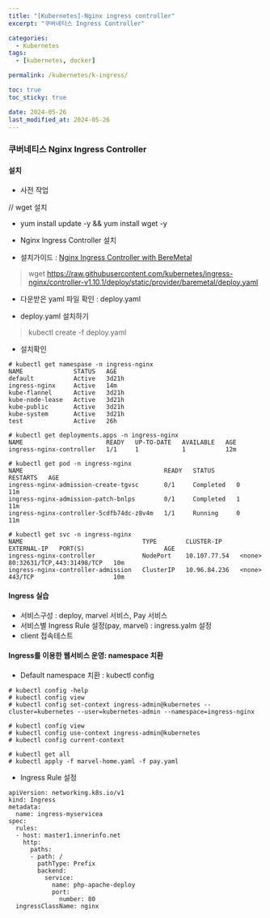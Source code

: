 ```yaml
---
title: "[Kubernetes]-Nginx ingress controller"
excerpt: "쿠버네티스 Ingress Controller"

categories:
  - Kubernetes
tags:
  - [kubernetes, docker]

permalink: /kubernetes/k-ingress/

toc: true
toc_sticky: true

date: 2024-05-26
last_modified_at: 2024-05-26
---
```


### 쿠버네티스 Nginx Ingress Controller
#### 설치

- 사전 작업
>
// wget 설치
- yum install update -y && yum install wget -y

- Nginx Ingress Controller 설치
 - 설치가이드 : [Nginx Ingress Controller with BereMetal](https://kubernetes.github.io/ingress-nginx/deploy/#bare-metal-clusters) 
> wget https://raw.githubusercontent.com/kubernetes/ingress-nginx/controller-v1.10.1/deploy/static/provider/baremetal/deploy.yaml

- 다운받은 yaml 파일 확인 : deploy.yaml

- deploy.yaml 설치하기
> kubectl create -f deploy.yaml

- 설치확인

```
# kubectl get namespase -n ingress-nginx
NAME              STATUS   AGE
default           Active   3d21h
ingress-nginx     Active   14m
kube-flannel      Active   3d21h
kube-node-lease   Active   3d21h
kube-public       Active   3d21h
kube-system       Active   3d21h
test              Active   26h
```

```
# kubectl get deployments.apps -n ingress-nginx
NAME                       READY   UP-TO-DATE   AVAILABLE   AGE
ingress-nginx-controller   1/1     1            1           12m

# kubectl get pod -n ingress-nginx
NAME                                       READY   STATUS      RESTARTS   AGE
ingress-nginx-admission-create-tgvsc       0/1     Completed   0          11m
ingress-nginx-admission-patch-bnlps        0/1     Completed   1          11m
ingress-nginx-controller-5cdfb74dc-z8v4m   1/1     Running     0          11m

# kubectl get svc -n ingress-nginx
NAME                                 TYPE        CLUSTER-IP     EXTERNAL-IP   PORT(S)                      AGE
ingress-nginx-controller             NodePort    10.107.77.54   <none>        80:32631/TCP,443:31498/TCP   10m
ingress-nginx-controller-admission   ClusterIP   10.96.84.236   <none>        443/TCP                      10m
```

#### Ingress 실습

- 서비스구성 : deploy, marvel 서비스, Pay 서비스
- 서비스별 Ingress Rule 설정(pay, marvel) : ingress.yalm 설정
- client 접속테스트

#### Ingress를 이용한 웹서비스 운영: namespace 치환

- Default namespace 치환 : kubectl config
```
# kubectl config -help
# kubectl config view
# kubectl config set-context ingress-admin@kubernetes --cluster=kubernetes --user=kubernetes-admin --namespace=ingress-nginx

# kubectl config view
# kubectl config use-context ingress-admin@kubernetes
# kubectl config current-context

# kubectl get all
# kubectl apply -f marvel-home.yaml -f pay.yaml
```

- Ingress Rule 설정
```
apiVersion: networking.k8s.io/v1
kind: Ingress
metadata:
  name: ingress-myservicea
spec:
  rules:
  - host: master1.innerinfo.net
    http:
      paths:
      - path: /
        pathType: Prefix
        backend:
          service:
            name: php-apache-deploy
            port:
              number: 80
  ingressClassName: nginx
```
























